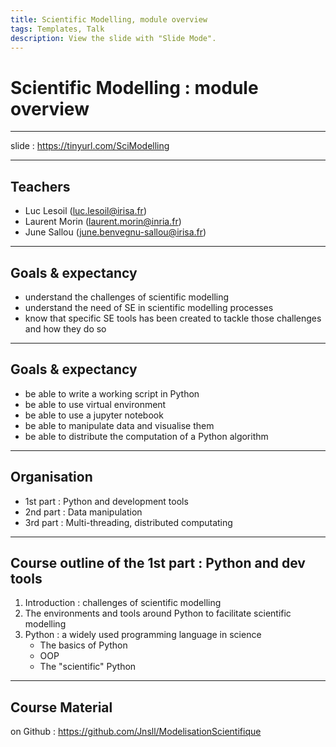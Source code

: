 ```yaml
---
title: Scientific Modelling, module overview
tags: Templates, Talk
description: View the slide with "Slide Mode".
---
```


# Scientific Modelling : module overview

---

slide : https://tinyurl.com/SciModelling

---

## Teachers
 - Luc Lesoil (luc.lesoil@irisa.fr)
 - Laurent Morin (laurent.morin@inria.fr)
 - June Sallou (june.benvegnu-sallou@irisa.fr)

---

## Goals & expectancy

- understand the challenges of scientific modelling
- understand the need of SE in scientific modelling processes
- know that specific SE tools has been created to tackle those challenges and how they do so

---

## Goals & expectancy
- be able to write a working script in Python
- be able to use virtual environment
- be able to use a jupyter notebook
- be able to manipulate data and visualise them
- be able to distribute the computation of a Python algorithm


---

## Organisation

- 1st part : Python and development tools
- 2nd part : Data manipulation
- 3rd part : Multi-threading, distributed computating

---

## Course outline of the 1st part : Python and dev tools

1. Introduction : challenges of scientific modelling
2. The environments and tools around Python to facilitate scientific modelling
3. Python : a widely used programming language in science
    - The basics of Python
    - OOP
    - The "scientific" Python

---

## Course Material

on Github : https://github.com/Jnsll/ModelisationScientifique